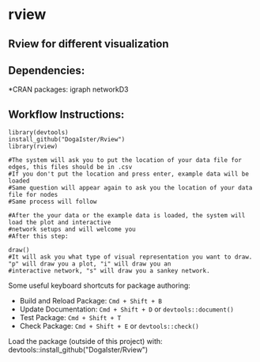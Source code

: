 # rview

## Rview for different visualization

## Dependencies:
 *CRAN packages: 
    igraph
    networkD3
    
## Workflow Instructions:
````
library(devtools)
install_github("DogaIster/Rview")
library(rview)

#The system will ask you to put the location of your data file for edges, this files should be in .csv
#If you don't put the location and press enter, example data will be loaded
#Same question will appear again to ask you the location of your data file for nodes
#Same process will follow

#After the your data or the example data is loaded, the system will load the plot and interactive
#network setups and will welcome you
#After this step:

draw()
#It will ask you what type of visual representation you want to draw. "p" will draw you a plot, "i" will draw you an 
#interactive network, "s" will draw you a sankey network.
````

Some useful keyboard shortcuts for package authoring:

* Build and Reload Package:  `Cmd + Shift + B`
* Update Documentation:      `Cmd + Shift + D` or `devtools::document()`
* Test Package:              `Cmd + Shift + T`
* Check Package:             `Cmd + Shift + E` or `devtools::check()`

Load the package (outside of this project) with: <br>
  devtools::install_github("DogaIster/Rview")
